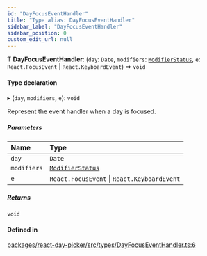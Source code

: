 ```yaml
---
id: "DayFocusEventHandler"
title: "Type alias: DayFocusEventHandler"
sidebar_label: "DayFocusEventHandler"
sidebar_position: 0
custom_edit_url: null
---
```


Ƭ **DayFocusEventHandler**: (`day`: `Date`, `modifiers`: [`ModifierStatus`](ModifierStatus), `e`: `React.FocusEvent` \| `React.KeyboardEvent`) => `void`

#### Type declaration

▸ (`day`, `modifiers`, `e`): `void`

Represent the event handler when a day is focused.

##### Parameters

| Name | Type |
| :------ | :------ |
| `day` | `Date` |
| `modifiers` | [`ModifierStatus`](ModifierStatus) |
| `e` | `React.FocusEvent` \| `React.KeyboardEvent` |

##### Returns

`void`

#### Defined in

[packages/react-day-picker/src/types/DayFocusEventHandler.ts:6](https://github.com/gpbl/react-day-picker/blob/6bc3b9d0/packages/react-day-picker/src/types/DayFocusEventHandler.ts#L6)
